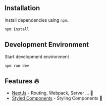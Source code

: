 ## Installation

Install dependencies using `npm`.

```sh
npm install
```

## Development Environment

Start development environment

```sh
npm run dev
```


## Features 🔥

* [NextJs](https://nextjs.org/learn/) - Routing, Webpack, Server ... 🔧
* [Styled Components](https://www.styled-components.com/) - Styling Components 🎨

